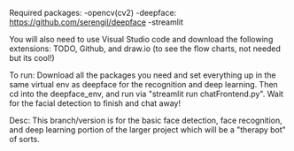 Required packages:
-opencv(cv2)
-deepface: https://github.com/serengil/deepface
-streamlit


You will also need to use Visual Studio code and download the following extensions: TODO, Github, and draw.io (to see the flow charts, not needed but its cool!)

To run:
Download all the packages you need and set everything up in the same virtual env as deepface for the recognition and deep learning. Then cd into the deepface_env, and run via "streamlit run chatFrontend.py". Wait for the facial detection to finish and chat away!

Desc:
This branch/version is for the basic face detection, face recognition, and deep learning portion of the larger project which will be a "therapy bot" of sorts.


